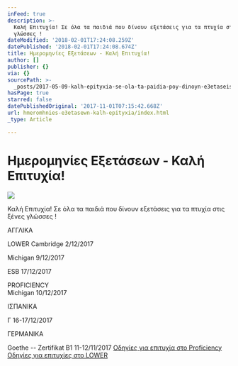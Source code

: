 ```yaml
---
inFeed: true
description: >-
  Καλή Επιτυχία! Σε όλα τα παιδιά που δίνουν εξετάσεις για τα πτυχία στις ξένες
  γλώσσες !
dateModified: '2018-02-01T17:24:08.259Z'
datePublished: '2018-02-01T17:24:08.674Z'
title: Ημερομηνίες Εξετάσεων - Καλή Επιτυχία!
author: []
publisher: {}
via: {}
sourcePath: >-
  _posts/2017-05-09-kalh-epityxia-se-ola-ta-paidia-poy-dinoyn-e3etaseis-gia-ta.md
hasPage: true
starred: false
datePublishedOriginal: '2017-11-01T07:15:42.668Z'
url: hmeromhnies-e3etasewn-kalh-epityxia/index.html
_type: Article

---
```

# Ημερομηνίες Εξετάσεων - Καλή Επιτυχία!
![](https://the-grid-user-content.s3-us-west-2.amazonaws.com/49b0d28c-4043-4d67-9640-6757b5250f49.jpg)

Καλή Επιτυχία! Σε όλα τα παιδιά που δίνουν εξετάσεις για τα πτυχία στις ξένες γλώσσες !

ΑΓΓΛΙΚΑ 

LOWER               Cambridge           2/12/2017

Michigan              9/12/2017

ESB                      17/12/2017

PROFICIENCY      
Michigan             10/12/2017

ΙΣΠΑΝΙΚΑ 

Γ  16-17/12/2017

ΓΕΡΜΑΝΙΚΑ

Goethe -- Zertifikat B1                11-12/11/2017
[Οδηγί&epsi;ς για &epsi;πιτ&upsi;χία στο Proficiency ][0]
[Οδηγί&epsi;ς για &epsi;πιτ&upsi;χί&epsi;ς στο LOWER][1]

[0]: https://docs.google.com/document/d/1l23PNgII7klrhAI_5d-GdcUW4crPYw7bgLR3bQUbzMg/pub
[1]: https://docs.google.com/a/vaitsa.gr/presentation/d/12jzyL2L8B6opBx1_BMJME_BecUqUvfCv5l-0mX7rOD4/pub?start=false&loop=false&delayms=3000